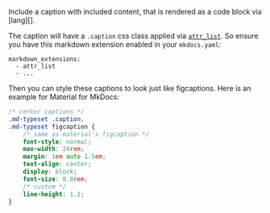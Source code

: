Include a caption with included content, that is rendered as a code block via [lang][].

The caption will have a `.caption` css class applied via [`attr_list`](https://python-markdown.github.io/extensions/attr_list/). So ensure you have this markdown extension enabled in your `mkdocs.yaml`:

```
markdown_extensions:
  - attr_list
  - ...
```

Then you can style these captions to look just like figcaptions. Here is an example for Material for MkDocs:

<!-- TODO: When includex can be nested, use the command below instead of the copy-pasted css block -->
<!-- {{ includex('docs/custom.css', start_match="center captions", end_match="}", start_offset=1) }} -->

```css
/* center captions */
.md-typeset .caption,
.md-typeset figcaption {
    /* same as material's figcaption */
    font-style: normal;
    max-width: 24rem;
    margin: 1em auto 1.5em;
    text-align: center;
    display: block;
    font-size: 0.8rem;
    /* custom */
    line-height: 1.2;
}
```
